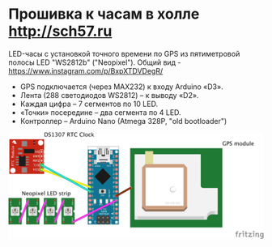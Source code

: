 # Прошивка к часам в холле http://sch57.ru

LED-часы с установкой точного времени по GPS из пятиметровой полосы LED "WS2812b" ("Neopixel"). Общий вид - https://www.instagram.com/p/BxpXTDVDegR/ 

* GPS подключается (через MAX232) к входу Arduino «D3».
* Лента (288 светодиодов WS2812) – к выводу «D2».
 * Каждая цифра – 7 сегментов по 10 LED. 
 * «Точки» посередине – два сегмента по 4 LED.
* Контроллер – Arduino Nano (Atmega 328P, "old bootloader")

![Wiring](https://github.com/Bougakov/wallclock/blob/master/Wall%20clock%20schematics.png)
